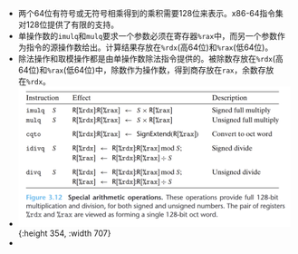 - 两个64位有符号或无符号相乘得到的乘积需要128位来表示。x86-64指令集对128位提供了有限的支持。
- 单操作数的`imulq`和`mulq`要求一个参数必须在寄存器`%rax`中，而另一个参数作为指令的源操作数给出。计算结果存放在`%rdx`(高64位)和`%rax`(低64位)。
- 除法操作和取模操作都是由单操作数除法指令提供的。被除数存放在`%rdx`(高64位)和`%rax`(低64位)中，除数作为操作数，得到商存放在`rax`，余数存放在`%rdx`。
- ![image.png](../assets/image_1653134070817_0.png){:height 354, :width 707}
-